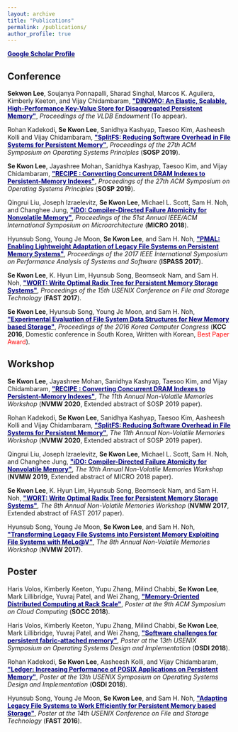 ```yaml
---
layout: archive
title: "Publications"
permalink: /publications/
author_profile: true
---
```


<b>[<font color="navy">Google Scholar Profile</font>](https://scholar.google.com/citations?user=dqhN0pkAAAAJ&hl=en)</b>

## Conference
<b>Sekwon Lee</b>, Soujanya Ponnapalli, Sharad Singhal, Marcos K. Aguilera, Kimberly Keeton, and Vijay Chidambaram, <b>[<font color="navy">"DINOMO: An Elastic, Scalable, High-Performance Key-Value Store for Disaggregated Persistent Memory"</font>](https://sekwonlee.github.io/publications/vldb23_dinomo)</b>, <i>Proceedings of the VLDB Endowment</i> (To appear).

Rohan Kadekodi, <b>Se Kwon Lee</b>, Sanidhya Kashyap, Taesoo Kim, Aasheesh Kolli and Vijay Chidambaram, <b>[<font color="navy">"SplitFS: Reducing Software Overhead in File Systems for Persistent Memory"</font>](https://sekwonlee.github.io/publications/sosp19_splitfs)</b>, <i>Proceedings of the 27th ACM Symposium on Operating Systems Principles</i> (<b>SOSP 2019</b>).

<b>Se Kwon Lee</b>, Jayashree Mohan, Sanidhya Kashyap, Taesoo Kim, and Vijay Chidambaram, <b>[<font color="navy">"RECIPE : Converting Concurrent DRAM Indexes to Persistent-Memory Indexes"</font>](https://sekwonlee.github.io/publications/sosp19_recipe)</b>, <i>Proceedings of the 27th ACM Symposium on Operating Systems Principles</i> (<b>SOSP 2019</b>).

Qingrui Liu, Joseph Izraelevitz, <b>Se Kwon Lee</b>, Michael L. Scott, Sam H. Noh, and Changhee Jung, <b>[<font color="navy">"iDO: Compiler-Directed Failure Atomicity for Nonvolatile Memory"</font>](https://sekwonlee.github.io/publications/micro18)</b>, <i>Proceedings of the 51st Annual IEEE/ACM International Symposium on Microarchitecture</i> (<b>MICRO 2018</b>).

Hyunsub Song, Young Je Moon, <b>Se Kwon Lee</b>, and Sam H. Noh, <b>[<font color="navy">"PMAL: Enabling Lightweight Adaptation of Legacy File Systems on Persistent Memory Systems"</font>](https://sekwonlee.github.io/publications/ispass17)</b>, <i>Proceedings of the 2017 IEEE International Symposium on Performance Analysis of Systems and Software</i> (<b>ISPASS 2017</b>).

<b>Se Kwon Lee</b>, K. Hyun Lim, Hyunsub Song, Beomseok Nam, and Sam H. Noh, <b>[<font color="navy">"WORT: Write Optimal Radix Tree for Persistent Memory Storage Systems"</font>](https://sekwonlee.github.io/publications/fast17)</b>, <i>Proceedings of the 15th USENIX Conference on File and Storage Technology</i> (<b>FAST 2017</b>).

<b>Se Kwon Lee</b>, Hyunsub Song, Young Je Moon, and Sam H. Noh, <b>[<font color="navy">"Experimental Evaluation of File System Data Structures for New Memory based Storage"</font>](https://sekwonlee.github.io/publications/kcc16)</b>, <i>Proceedings of the 2016 Korea Computer Congress</i> (<b>KCC 2016</b>, Domestic conference in South Korea, Written with Korean, <font color="red">Best Paper Award</font>).

## Workshop
<b>Se Kwon Lee</b>, Jayashree Mohan, Sanidhya Kashyap, Taesoo Kim, and Vijay Chidambaram, <b>[<font color="navy">"RECIPE : Converting Concurrent DRAM Indexes to Persistent-Memory Indexes"</font>](https://sekwonlee.github.io/publications/nvmw20_recipe)</b>, <i>The 11th Annual Non-Volatile Memories Workshop</i> (<b>NVMW 2020</b>, Extended abstract of SOSP 2019 paper).

Rohan Kadekodi, <b>Se Kwon Lee</b>, Sanidhya Kashyap, Taesoo Kim, Aasheesh Kolli and Vijay Chidambaram, <b>[<font color="navy">"SplitFS: Reducing Software Overhead in File Systems for Persistent Memory"</font>](https://sekwonlee.github.io/publications/nvmw20_splitfs)</b>, <i>The 11th Annual Non-Volatile Memories Workshop</i> (<b>NVMW 2020</b>, Extended abstract of SOSP 2019 paper).

Qingrui Liu, Joseph Izraelevitz, <b>Se Kwon Lee</b>, Michael L. Scott, Sam H. Noh, and Changhee Jung, <b>[<font color="navy">"iDO: Compiler-Directed Failure Atomicity for Nonvolatile Memory"</font>](https://sekwonlee.github.io/publications/nvmw19_ido)</b>, <i>The 10th Annual Non-Volatile Memories Workshop</i> (<b>NVMW 2019</b>, Extended abstract of MICRO 2018 paper).

<b>Se Kwon Lee</b>, K. Hyun Lim, Hyunsub Song, Beomseok Nam, and Sam H. Noh, <b>[<font color="navy">"WORT: Write Optimal Radix Tree for Persistent Memory Storage Systems"</font>](https://sekwonlee.github.io/publications/nvmw17_wort)</b>, <i>The 8th Annual Non-Volatile Memories Workshop</i> (<b>NVMW 2017</b>, Extended abstract of FAST 2017 paper).

Hyunsub Song, Young Je Moon, <b>Se Kwon Lee</b>, and Sam H. Noh, <b>[<font color="navy">"Transforming Legacy File Systems into Persistent Memory Exploiting File Systems with MeLo@V"</font>](https://sekwonlee.github.io/publications/nvmw17_melo)</b>, <i>The 8th Annual Non-Volatile Memories Workshop</i> (<b>NVMW 2017</b>).

## Poster
Haris Volos, Kimberly Keeton, Yupu Zhang, Milind Chabbi, <b>Se Kwon Lee</b>, Mark Lillibridge, Yuvraj Patel, and Wei Zhang, <b>[<font color="navy">"Memory-Oriented Distributed Computing at Rack Scale"</font>](https://sekwonlee.github.io/publications/socc18_poster)</b>, <i>Poster at the 9th ACM Symposium on Cloud Computing</i> (<b>SOCC 2018</b>).

Haris Volos, Kimberly Keeton, Yupu Zhang, Milind Chabbi, <b>Se Kwon Lee</b>, Mark Lillibridge, Yuvraj Patel, and Wei Zhang, <b>[<font color="navy">"Software challenges for persistent fabric-attached memory"</font>](https://sekwonlee.github.io/publications/osdi18_poster2)</b>, <i>Poster at the 13th USENIX Symposium on Operating Systems Design and Implementation</i> (<b>OSDI 2018</b>).

Rohan Kadekodi, <b>Se Kwon Lee</b>, Aasheesh Kolli, and Vijay Chidambaram, <b>[<font color="navy">"Ledger: Increasing Performance of POSIX Applications on Persistent Memory"</font>](https://sekwonlee.github.io/publications/osdi18_poster1)</b>, <i>Poster at the 13th USENIX Symposium on Operating Systems Design and Implementation</i> (<b>OSDI 2018</b>).

Hyunsub Song, Young Je Moon, <b>Se Kwon Lee</b>, and Sam H. Noh, <b>[<font color="navy">"Adapting Legacy File Systems to Work Efficiently for Persistent Memory based Storage"</font>](https://sekwonlee.github.io/publications/fast16_poster)</b>, <i>Poster at the 14th USENIX Conference on File and Storage Technology</i> (<b>FAST 2016</b>).
